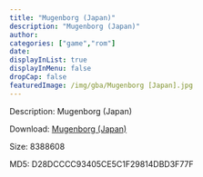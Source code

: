 ```yaml
---
title: "Mugenborg (Japan)"
description: "Mugenborg (Japan)"
author: 
categories: ["game","rom"]
date: 
displayInList: true
displayInMenu: false
dropCap: false
featuredImage: /img/gba/Mugenborg [Japan].jpg
---
```


Description: Mugenborg (Japan)

Download: <a style="text-decoration:underline;" href="https://mega.nz/#!bLQkQQTb!62Q_MkeOEQM-jazPWMA8H1LgIilEkdEAtRCZ1jSMZOI" target = "_blank" rel = "nofollow" > Mugenborg (Japan)</a>

Size: 8388608

MD5: D28DCCCC93405CE5C1F29814DBD3F77F

